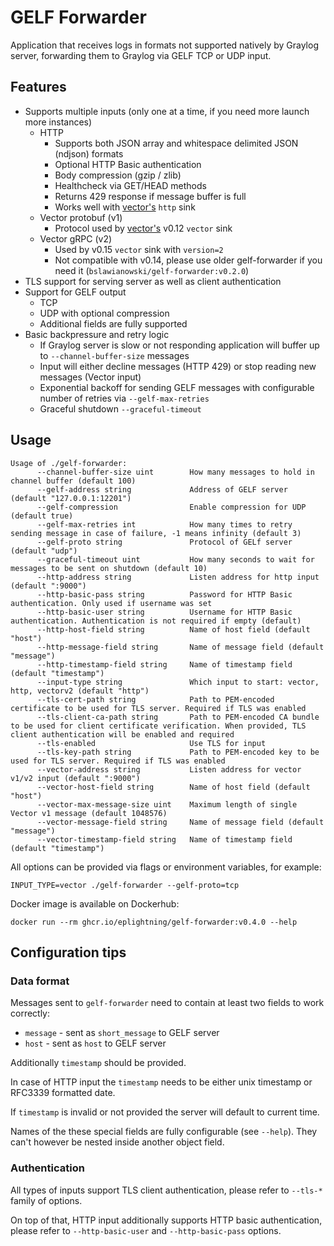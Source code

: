 # GELF Forwarder

Application that receives logs in formats not supported natively by Graylog server, forwarding them to Graylog via GELF TCP or UDP input.

## Features

- Supports multiple inputs (only one at a time, if you need more launch more instances)
  - HTTP
    - Supports both JSON array and whitespace delimited JSON (ndjson) formats
    - Optional HTTP Basic authentication
    - Body compression (gzip / zlib)
    - Healthcheck via GET/HEAD methods
    - Returns 429 response if message buffer is full
    - Works well with [vector's](https://vector.dev) `http` sink
  - Vector protobuf (v1)
    - Protocol used by [vector's](https://vector.dev) v0.12 `vector` sink
  - Vector gRPC (v2)
    - Used by v0.15 `vector` sink with `version=2`
    - Not compatible with v0.14, please use older gelf-forwarder if you need it (`bslawianowski/gelf-forwarder:v0.2.0`)
- TLS support for serving server as well as client authentication
- Support for GELF output
  - TCP
  - UDP with optional compression
  - Additional fields are fully supported
- Basic backpressure and retry logic
  - If Graylog server is slow or not responding application will buffer up to `--channel-buffer-size` messages
  - Input will either decline messages (HTTP 429) or stop reading new messages (Vector input)
  - Exponential backoff for sending GELF messages with configurable number of retries via `--gelf-max-retries`
  - Graceful shutdown `--graceful-timeout`
## Usage

```
Usage of ./gelf-forwarder:
      --channel-buffer-size uint        How many messages to hold in channel buffer (default 100)
      --gelf-address string             Address of GELF server (default "127.0.0.1:12201")
      --gelf-compression                Enable compression for UDP (default true)
      --gelf-max-retries int            How many times to retry sending message in case of failure, -1 means infinity (default 3)
      --gelf-proto string               Protocol of GELf server (default "udp")
      --graceful-timeout uint           How many seconds to wait for messages to be sent on shutdown (default 10)
      --http-address string             Listen address for http input (default ":9000")
      --http-basic-pass string          Password for HTTP Basic authentication. Only used if username was set
      --http-basic-user string          Username for HTTP Basic authentication. Authentication is not required if empty (default)
      --http-host-field string          Name of host field (default "host")
      --http-message-field string       Name of message field (default "message")
      --http-timestamp-field string     Name of timestamp field (default "timestamp")
      --input-type string               Which input to start: vector, http, vectorv2 (default "http")
      --tls-cert-path string            Path to PEM-encoded certificate to be used for TLS server. Required if TLS was enabled
      --tls-client-ca-path string       Path to PEM-encoded CA bundle to be used for client certificate verification. When provided, TLS client authentication will be enabled and required
      --tls-enabled                     Use TLS for input
      --tls-key-path string             Path to PEM-encoded key to be used for TLS server. Required if TLS was enabled
      --vector-address string           Listen address for vector v1/v2 input (default ":9000")
      --vector-host-field string        Name of host field (default "host")
      --vector-max-message-size uint    Maximum length of single Vector v1 message (default 1048576)
      --vector-message-field string     Name of message field (default "message")
      --vector-timestamp-field string   Name of timestamp field (default "timestamp")
```

All options can be provided via flags or environment variables, for example:
```
INPUT_TYPE=vector ./gelf-forwarder --gelf-proto=tcp
```

Docker image is available on Dockerhub:
```
docker run --rm ghcr.io/eplightning/gelf-forwarder:v0.4.0 --help
```

## Configuration tips

### Data format

Messages sent to `gelf-forwarder` need to contain at least two fields to work correctly:
- `message` - sent as `short_message` to GELF server
- `host` - sent as `host` to GELF server

Additionally `timestamp` should be provided.

In case of HTTP input the `timestamp` needs to be either unix timestamp or RFC3339 formatted date.

If `timestamp` is invalid or not provided the server will default to current time.

Names of the these special fields are fully configurable (see `--help`). They can't however be nested inside another object field.

### Authentication

All types of inputs support TLS client authentication, please refer to `--tls-*` family of options.

On top of that, HTTP input additionally supports HTTP basic authentication, please refer to `--http-basic-user` and `--http-basic-pass` options.


